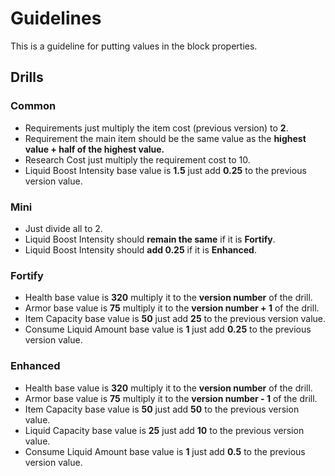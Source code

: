 # Guidelines

This is a guideline for putting values in the block properties.

## Drills
### Common
- Requirements just multiply the item cost (previous version) to **2**.
- Requirement the main item should be the same value as the **highest value + half of the highest value.**
- Research Cost just multiply the requirement cost to 10.
- Liquid Boost Intensity base value is **1.5** just add **0.25** to the previous version value.

### Mini
- Just divide all to 2.
- Liquid Boost Intensity should **remain the same** if it is **Fortify**.
- Liquid Boost Intensity should **add 0.25** if it is **Enhanced**.

### Fortify

- Health base value is **320** multiply it to the **version number** of the drill.
- Armor base value is **75** multiply it to the **version number + 1** of the drill.
- Item Capacity base value is **50** just add **25** to the previous version value.
- Consume Liquid Amount base value is **1** just add **0.25** to the previous version value.

### Enhanced

- Health base value is **320** multiply it to the **version number** of the drill.
- Armor base value is **75** multiply it to the **version number - 1** of the drill.
- Item Capacity base value is **50** just add **50** to the previous version value.
- Liquid Capacity base value is **25** just add **10** to the previous version value.
- Consume Liquid Amount base value is **1** just add **0.5** to the previous version value.